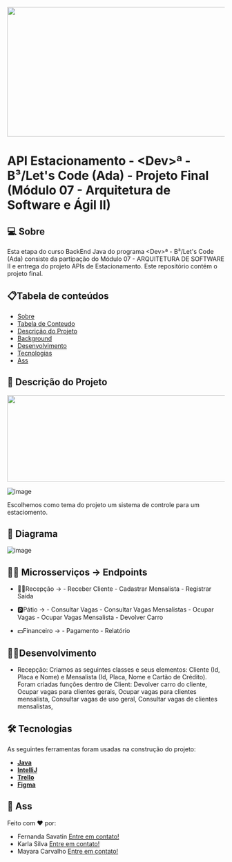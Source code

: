 <p align="center">
  <img width="1000" height="300" src="https://img.freepik.com/vetores-gratis/composicao-da-vista-superior-do-estacionamento-com-cenario-ao-ar-livre-com-arvores-verdes-e-asfalto-marcado-com-carros_1284-55560.jpg?w=740&t=st=1678313200~exp=1678313800~hmac=fa8870265ec5e0e4a3af92ce732e65b2ed196f37a67140655d543401a51caaf8">
</p>

# API Estacionamento - \<Dev>ª - B³/Let's Code (Ada) - Projeto Final (Módulo 07 - Arquitetura de Software e Ágil II)
 
## 💻 Sobre
Esta etapa do curso BackEnd Java do programa \<Dev>ª - B³/Let's Code (Ada) consiste da partipação do Módulo 07 - ARQUITETURA DE SOFTWARE II e entrega do projeto APIs de Estacionamento. Este repositório contém o projeto final.

## 📋Tabela de conteúdos
<!--ts-->
   * [Sobre]()
   * [Tabela de Conteudo]()
   * [Descrição do Projeto]()
   * [Background]()
   * [Desenvolvimento]()
   * [Tecnologias]()
   * [Ass]()
<!--te-->

## 🧾 Descrição do Projeto
  
  <p align="center">
  <img width="1200" height="200" src="https://ada-site-frontend.s3.sa-east-1.amazonaws.com/home/header-logo.svg">
</p>
  
 ![image](https://user-images.githubusercontent.com/96498080/223864190-af528375-1d90-4a75-8481-e57cfbd1038e.png)
 
 Escolhemos como tema do projeto um sistema de controle para um estaciomento. 

  
## 🔀 Diagrama

![image](https://user-images.githubusercontent.com/96498080/223865181-ed9ad2b9-9063-4ecb-ada2-8ae4643ce66d.png)


## 👩‍🏫 Microsserviços -> Endpoints
  * 👩‍💼Recepção -> 
                    - Receber Cliente
                    - Cadastrar Mensalista
                    - Registrar Saída
                  
  * 🅿️Pátio ->
                    - Consultar Vagas
                    - Consultar Vagas Mensalistas
                    - Ocupar Vagas
                    - Ocupar Vagas Mensalista
                    - Devolver Carro
                  
  * 💵Financeiro ->
                    - Pagamento
                    - Relatório
                   
 
## 👩‍💻Desenvolvimento
   
  * Recepção:
    Criamos as seguintes classes e seus elementos: Cliente (Id, Placa e Nome) e Mensalista (Id, Placa, Nome e Cartão
    de Crédito).
    Foram criadas funções dentro de Client: Devolver carro do cliente, Ocupar vagas para clientes gerais,
    Ocupar vagas para clientes mensalista, Consultar vagas de uso geral, Consultar vagas de clientes mensalistas,
    
    
 
## 🛠 Tecnologias
As seguintes ferramentas foram usadas na construção do projeto:
* **[Java](https://www.java.com/pt-BR/)**
* **[IntelliJ](https://www.jetbrains.com/pt-br/idea/download/#section=windows)**
* **[Trello](https://trello.com/b/Xk50BrK2/projeto-java)**
* **[Figma](https://www.figma.com/)**

## 📝 Ass
Feito com ❤️ por: <br>
 * Fernanda Savatin [Entre em contato!](https://www.linkedin.com/in/fernanda-savatin/)
 * Karla Silva [Entre em contato!](https://www.linkedin.com/in/karla-de-morais-silva-821296165/)
 * Mayara Carvalho [Entre em contato!](https://www.linkedin.com/in/mayara-carvalho-a68988250/)
